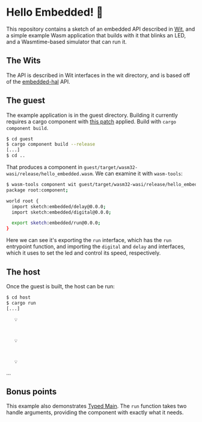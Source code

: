 # Hello Embedded! 👋

This repository contains a sketch of an embedded API described in [Wit],
and a simple example Wasm application that builds with it that blinks
an LED, and a Wasmtime-based simulator that can run it.

[Wit]: https://github.com/WebAssembly/component-model/blob/main/design/mvp/WIT.md

## The Wits

The API is described in Wit interfaces in the wit directory, and is based off
of the [embedded-hal] API.

## The guest

The example application is in the guest directory. Building it currently
requires a cargo component with [this patch] applied. Build with
`cargo component build`.

```sh
$ cd guest
$ cargo component build --release
[...]
$ cd ..
```

That produces a component in `guest/target/wasm32-wasi/release/hello_embedded.wasm`.
We can examine it with `wasm-tools`:

```sh
$ wasm-tools component wit guest/target/wasm32-wasi/release/hello_embedded.wasm
package root:component;

world root {
  import sketch:embedded/delay@0.0.0;
  import sketch:embedded/digital@0.0.0;

  export sketch:embedded/run@0.0.0;
}
```

Here we can see it's exporting the `run` interface, which has the `run`
entrypoint function, and importing the `digital` and `delay` and interfaces,
which it uses to set the led and control its speed, respectively.

## The host

Once the guest is built, the host can be run:
```sh
$ cd host
$ cargo run
[...]
```

```
   💡
```
```
    
```
```
   💡
```
```
    
```
```
   💡
```
...

## Bonus points

This example also demonstrates [Typed Main]. The `run` function takes
two handle arguments, providing the component with exactly what it
needs.

[Typed Main]: https://sunfishcode.github.io/typed-main-wasi-presentation/chapter_1.html

[embedded-hal]: https://docs.rs/embedded-hal/latest/embedded_hal/
[this patch]: https://github.com/bytecodealliance/cargo-component/pull/231
